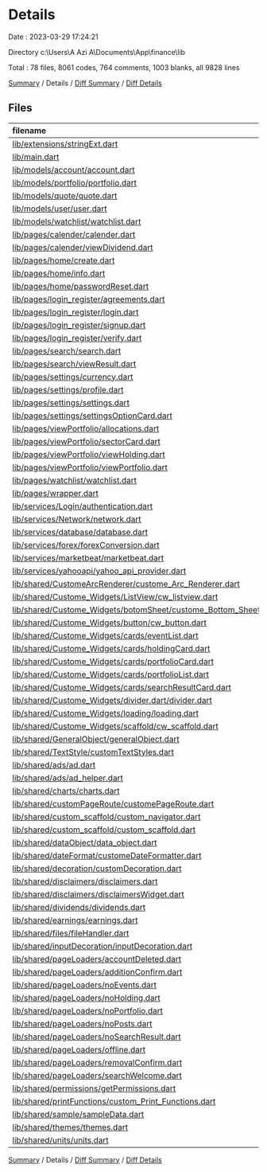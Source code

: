 # Details

Date : 2023-03-29 17:24:21

Directory c:\\Users\\A Azi A\\Documents\\App\\finance\\lib

Total : 78 files,  8061 codes, 764 comments, 1003 blanks, all 9828 lines

[Summary](results.md) / Details / [Diff Summary](diff.md) / [Diff Details](diff-details.md)

## Files
| filename | language | code | comment | blank | total |
| :--- | :--- | ---: | ---: | ---: | ---: |
| [lib/extensions/stringExt.dart](/lib/extensions/stringExt.dart) | Dart | 71 | 3 | 14 | 88 |
| [lib/main.dart](/lib/main.dart) | Dart | 67 | 6 | 8 | 81 |
| [lib/models/account/account.dart](/lib/models/account/account.dart) | Dart | 18 | 0 | 5 | 23 |
| [lib/models/portfolio/portfolio.dart](/lib/models/portfolio/portfolio.dart) | Dart | 25 | 0 | 10 | 35 |
| [lib/models/quote/quote.dart](/lib/models/quote/quote.dart) | Dart | 65 | 1 | 17 | 83 |
| [lib/models/user/user.dart](/lib/models/user/user.dart) | Dart | 7 | 0 | 2 | 9 |
| [lib/models/watchlist/watchlist.dart](/lib/models/watchlist/watchlist.dart) | Dart | 6 | 0 | 3 | 9 |
| [lib/pages/calender/calender.dart](/lib/pages/calender/calender.dart) | Dart | 295 | 2 | 46 | 343 |
| [lib/pages/calender/viewDividend.dart](/lib/pages/calender/viewDividend.dart) | Dart | 274 | 0 | 5 | 279 |
| [lib/pages/home/create.dart](/lib/pages/home/create.dart) | Dart | 99 | 0 | 9 | 108 |
| [lib/pages/home/info.dart](/lib/pages/home/info.dart) | Dart | 153 | 3 | 17 | 173 |
| [lib/pages/home/passwordReset.dart](/lib/pages/home/passwordReset.dart) | Dart | 126 | 0 | 9 | 135 |
| [lib/pages/login_register/agreements.dart](/lib/pages/login_register/agreements.dart) | Dart | 32 | 232 | 7 | 271 |
| [lib/pages/login_register/login.dart](/lib/pages/login_register/login.dart) | Dart | 244 | 2 | 11 | 257 |
| [lib/pages/login_register/signup.dart](/lib/pages/login_register/signup.dart) | Dart | 305 | 1 | 18 | 324 |
| [lib/pages/login_register/verify.dart](/lib/pages/login_register/verify.dart) | Dart | 80 | 0 | 11 | 91 |
| [lib/pages/search/search.dart](/lib/pages/search/search.dart) | Dart | 112 | 0 | 8 | 120 |
| [lib/pages/search/viewResult.dart](/lib/pages/search/viewResult.dart) | Dart | 323 | 0 | 19 | 342 |
| [lib/pages/settings/currency.dart](/lib/pages/settings/currency.dart) | Dart | 86 | 0 | 8 | 94 |
| [lib/pages/settings/profile.dart](/lib/pages/settings/profile.dart) | Dart | 121 | 0 | 12 | 133 |
| [lib/pages/settings/settings.dart](/lib/pages/settings/settings.dart) | Dart | 214 | 1 | 16 | 231 |
| [lib/pages/settings/settingsOptionCard.dart](/lib/pages/settings/settingsOptionCard.dart) | Dart | 48 | 0 | 3 | 51 |
| [lib/pages/viewPortfolio/allocations.dart](/lib/pages/viewPortfolio/allocations.dart) | Dart | 219 | 305 | 34 | 558 |
| [lib/pages/viewPortfolio/sectorCard.dart](/lib/pages/viewPortfolio/sectorCard.dart) | Dart | 119 | 0 | 4 | 123 |
| [lib/pages/viewPortfolio/viewHolding.dart](/lib/pages/viewPortfolio/viewHolding.dart) | Dart | 305 | 0 | 18 | 323 |
| [lib/pages/viewPortfolio/viewPortfolio.dart](/lib/pages/viewPortfolio/viewPortfolio.dart) | Dart | 291 | 0 | 25 | 316 |
| [lib/pages/watchlist/watchlist.dart](/lib/pages/watchlist/watchlist.dart) | Dart | 158 | 0 | 19 | 177 |
| [lib/pages/wrapper.dart](/lib/pages/wrapper.dart) | Dart | 185 | 0 | 25 | 210 |
| [lib/services/Login/authentication.dart](/lib/services/Login/authentication.dart) | Dart | 160 | 10 | 44 | 214 |
| [lib/services/Network/network.dart](/lib/services/Network/network.dart) | Dart | 14 | 0 | 3 | 17 |
| [lib/services/database/database.dart](/lib/services/database/database.dart) | Dart | 77 | 6 | 21 | 104 |
| [lib/services/forex/forexConversion.dart](/lib/services/forex/forexConversion.dart) | Dart | 81 | 0 | 13 | 94 |
| [lib/services/marketbeat/marketbeat.dart](/lib/services/marketbeat/marketbeat.dart) | Dart | 125 | 30 | 44 | 199 |
| [lib/services/yahooapi/yahoo_api_provider.dart](/lib/services/yahooapi/yahoo_api_provider.dart) | Dart | 251 | 66 | 99 | 416 |
| [lib/shared/CustomeArcRenderer/custome_Arc_Renderer.dart](/lib/shared/CustomeArcRenderer/custome_Arc_Renderer.dart) | Dart | 35 | 19 | 4 | 58 |
| [lib/shared/Custome_Widgets/ListView/cw_listview.dart](/lib/shared/Custome_Widgets/ListView/cw_listview.dart) | Dart | 42 | 0 | 9 | 51 |
| [lib/shared/Custome_Widgets/botomSheet/custome_Bottom_Sheet.dart](/lib/shared/Custome_Widgets/botomSheet/custome_Bottom_Sheet.dart) | Dart | 144 | 0 | 7 | 151 |
| [lib/shared/Custome_Widgets/button/cw_button.dart](/lib/shared/Custome_Widgets/button/cw_button.dart) | Dart | 186 | 1 | 19 | 206 |
| [lib/shared/Custome_Widgets/cards/eventList.dart](/lib/shared/Custome_Widgets/cards/eventList.dart) | Dart | 69 | 0 | 4 | 73 |
| [lib/shared/Custome_Widgets/cards/holdingCard.dart](/lib/shared/Custome_Widgets/cards/holdingCard.dart) | Dart | 80 | 0 | 4 | 84 |
| [lib/shared/Custome_Widgets/cards/portfolioCard.dart](/lib/shared/Custome_Widgets/cards/portfolioCard.dart) | Dart | 57 | 0 | 4 | 61 |
| [lib/shared/Custome_Widgets/cards/portfolioList.dart](/lib/shared/Custome_Widgets/cards/portfolioList.dart) | Dart | 36 | 0 | 4 | 40 |
| [lib/shared/Custome_Widgets/cards/searchResultCard.dart](/lib/shared/Custome_Widgets/cards/searchResultCard.dart) | Dart | 54 | 0 | 4 | 58 |
| [lib/shared/Custome_Widgets/divider.dart/divider.dart](/lib/shared/Custome_Widgets/divider.dart/divider.dart) | Dart | 15 | 0 | 5 | 20 |
| [lib/shared/Custome_Widgets/loading/loading.dart](/lib/shared/Custome_Widgets/loading/loading.dart) | Dart | 42 | 0 | 10 | 52 |
| [lib/shared/Custome_Widgets/scaffold/cw_scaffold.dart](/lib/shared/Custome_Widgets/scaffold/cw_scaffold.dart) | Dart | 121 | 0 | 14 | 135 |
| [lib/shared/GeneralObject/generalObject.dart](/lib/shared/GeneralObject/generalObject.dart) | Dart | 43 | 0 | 6 | 49 |
| [lib/shared/TextStyle/customTextStyles.dart](/lib/shared/TextStyle/customTextStyles.dart) | Dart | 124 | 12 | 30 | 166 |
| [lib/shared/ads/ad.dart](/lib/shared/ads/ad.dart) | Dart | 37 | 0 | 4 | 41 |
| [lib/shared/ads/ad_helper.dart](/lib/shared/ads/ad_helper.dart) | Dart | 49 | 3 | 14 | 66 |
| [lib/shared/charts/charts.dart](/lib/shared/charts/charts.dart) | Dart | 144 | 7 | 7 | 158 |
| [lib/shared/customPageRoute/customePageRoute.dart](/lib/shared/customPageRoute/customePageRoute.dart) | Dart | 54 | 0 | 11 | 65 |
| [lib/shared/custom_scaffold/custom_navigator.dart](/lib/shared/custom_scaffold/custom_navigator.dart) | Dart | 201 | 14 | 14 | 229 |
| [lib/shared/custom_scaffold/custom_scaffold.dart](/lib/shared/custom_scaffold/custom_scaffold.dart) | Dart | 142 | 26 | 31 | 199 |
| [lib/shared/dataObject/data_object.dart](/lib/shared/dataObject/data_object.dart) | Dart | 51 | 0 | 17 | 68 |
| [lib/shared/dateFormat/customeDateFormatter.dart](/lib/shared/dateFormat/customeDateFormatter.dart) | Dart | 223 | 1 | 14 | 238 |
| [lib/shared/decoration/customDecoration.dart](/lib/shared/decoration/customDecoration.dart) | Dart | 65 | 12 | 13 | 90 |
| [lib/shared/disclaimers/disclaimers.dart](/lib/shared/disclaimers/disclaimers.dart) | Dart | 3 | 0 | 2 | 5 |
| [lib/shared/disclaimers/disclaimersWidget.dart](/lib/shared/disclaimers/disclaimersWidget.dart) | Dart | 31 | 0 | 4 | 35 |
| [lib/shared/dividends/dividends.dart](/lib/shared/dividends/dividends.dart) | Dart | 159 | 0 | 13 | 172 |
| [lib/shared/earnings/earnings.dart](/lib/shared/earnings/earnings.dart) | Dart | 89 | 0 | 11 | 100 |
| [lib/shared/files/fileHandler.dart](/lib/shared/files/fileHandler.dart) | Dart | 63 | 0 | 15 | 78 |
| [lib/shared/inputDecoration/inputDecoration.dart](/lib/shared/inputDecoration/inputDecoration.dart) | Dart | 46 | 1 | 4 | 51 |
| [lib/shared/pageLoaders/accountDeleted.dart](/lib/shared/pageLoaders/accountDeleted.dart) | Dart | 61 | 0 | 3 | 64 |
| [lib/shared/pageLoaders/additionConfirm.dart](/lib/shared/pageLoaders/additionConfirm.dart) | Dart | 82 | 0 | 4 | 86 |
| [lib/shared/pageLoaders/noEvents.dart](/lib/shared/pageLoaders/noEvents.dart) | Dart | 52 | 0 | 4 | 56 |
| [lib/shared/pageLoaders/noHolding.dart](/lib/shared/pageLoaders/noHolding.dart) | Dart | 34 | 0 | 4 | 38 |
| [lib/shared/pageLoaders/noPortfolio.dart](/lib/shared/pageLoaders/noPortfolio.dart) | Dart | 53 | 0 | 4 | 57 |
| [lib/shared/pageLoaders/noPosts.dart](/lib/shared/pageLoaders/noPosts.dart) | Dart | 44 | 0 | 4 | 48 |
| [lib/shared/pageLoaders/noSearchResult.dart](/lib/shared/pageLoaders/noSearchResult.dart) | Dart | 60 | 0 | 4 | 64 |
| [lib/shared/pageLoaders/offline.dart](/lib/shared/pageLoaders/offline.dart) | Dart | 56 | 0 | 3 | 59 |
| [lib/shared/pageLoaders/removalConfirm.dart](/lib/shared/pageLoaders/removalConfirm.dart) | Dart | 82 | 0 | 4 | 86 |
| [lib/shared/pageLoaders/searchWelcome.dart](/lib/shared/pageLoaders/searchWelcome.dart) | Dart | 58 | 0 | 4 | 62 |
| [lib/shared/permissions/getPermissions.dart](/lib/shared/permissions/getPermissions.dart) | Dart | 42 | 0 | 8 | 50 |
| [lib/shared/printFunctions/custom_Print_Functions.dart](/lib/shared/printFunctions/custom_Print_Functions.dart) | Dart | 15 | 0 | 3 | 18 |
| [lib/shared/sample/sampleData.dart](/lib/shared/sample/sampleData.dart) | Dart | 75 | 0 | 12 | 87 |
| [lib/shared/themes/themes.dart](/lib/shared/themes/themes.dart) | Dart | 160 | 0 | 15 | 175 |
| [lib/shared/units/units.dart](/lib/shared/units/units.dart) | Dart | 26 | 0 | 22 | 48 |

[Summary](results.md) / Details / [Diff Summary](diff.md) / [Diff Details](diff-details.md)